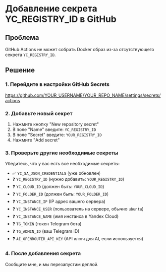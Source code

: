 # Добавление секрета YC_REGISTRY_ID в GitHub

## Проблема
GitHub Actions не может собрать Docker образ из-за отсутствующего секрета `YC_REGISTRY_ID`.

## Решение

### 1. Перейдите в настройки GitHub Secrets
https://github.com/YOUR_USERNAME/YOUR_REPO_NAME/settings/secrets/actions

### 2. Добавьте новый секрет
1. Нажмите кнопку "New repository secret"
2. В поле "Name" введите: `YC_REGISTRY_ID`
3. В поле "Secret" введите: `YOUR_REGISTRY_ID`
4. Нажмите "Add secret"

### 3. Проверьте другие необходимые секреты
Убедитесь, что у вас есть все необходимые секреты:

- ✅ `YC_SA_JSON_CREDENTIALS` (уже обновлен)
- ❓ `YC_REGISTRY_ID` (нужно добавить: `YOUR_REGISTRY_ID`)
- ❓ `YC_CLOUD_ID` (должен быть: `YOUR_CLOUD_ID`)
- ❓ `YC_FOLDER_ID` (должен быть: `YOUR_FOLDER_ID`)
- ❓ `YC_INSTANCE_IP` (IP адрес вашего сервера)
- ❓ `YC_INSTANCE_USER` (пользователь на сервере, обычно `ubuntu`)
- ❓ `YC_INSTANCE_NAME` (имя инстанса в Yandex Cloud)
- ❓ `TG_TOKEN` (токен Telegram бота)
- ❓ `TG_ADMIN_ID` (ваш Telegram ID)
- ❓ `AI_OPENROUTER_API_KEY` (API ключ для AI, если используется)

### 4. После добавления секрета
Сообщите мне, и мы перезапустим деплой.